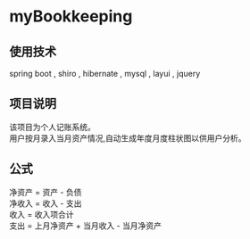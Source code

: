 # myBookkeeping

## 使用技术
spring boot , shiro , hibernate , mysql , layui , jquery 

## 项目说明

该项目为个人记账系统。  
用户按月录入当月资产情况,自动生成年度月度柱状图以供用户分析。  

## 公式

净资产 = 资产 - 负债  
净收入 = 收入 - 支出  
收入 = 收入项合计  
支出 = 上月净资产 + 当月收入 - 当月净资产  
